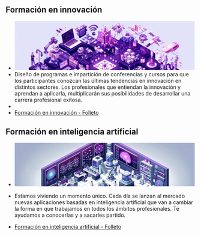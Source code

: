 ## Formación en innovación

- ![DALL·E 2024-05-30 12.52.52 - An isometric landscape divided into various sections, each representing different themes connected in a harmonious layout banner.png](../assets/innovacion_banner.png)
- Diseño de programas e impartición de conferencias y cursos para que los participantes conozcan las últimas tendencias en innovación en distintos sectores. Los profesionales que entiendan la innovación y aprendan a aplicarla, multiplicarán sus posibilidades de desarrollar una carrera profesional exitosa.
- 
- [Formación en innovación - Folleto](pages/formacion_innovacion.md)

## Formación en inteligencia artificial

- ![DALL·E 2024-05-30 12.55.28 - An isometric landscape of an artificial intelligence laboratory, predominately in shades of purple banner.png](../assets/ia_banner.png)
- Estamos viviendo un momento único. Cada día se lanzan al mercado nuevas aplicaciones basadas en inteligencia artificial que van a cambiar la forma en que trabajamos en todos los ámbitos profesionales. Te ayudamos a conocerlas y a sacarles partido.


- [Formación en inteligencia artificial - Folleto](pages/formacion_ia.md)
